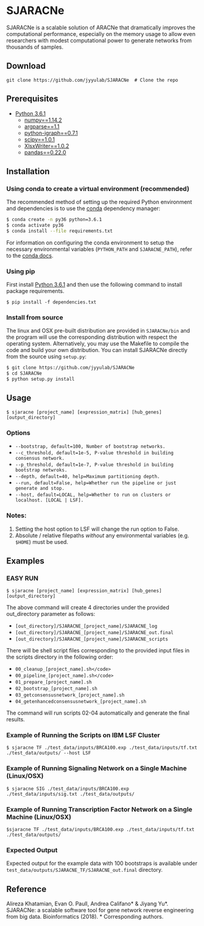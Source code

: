 # SJARACNe
SJARACNe is a scalable solution of ARACNe that dramatically improves the computational 
performance, especially on the memory usage to allow even researchers with modest 
computational power to generate networks from thousands of samples.


## Download
```git clone https://github.com/jyyulab/SJARACNe  # Clone the repo```


## Prerequisites
* [Python 3.6.1](https://www.python.org/downloads/)
	* [numpy==1.14.2](https://www.scipy.org/scipylib/download.html)
	* [argparse==1.1](https://docs.python.org/3/library/argparse.html)
	* [python-igraph==0.7.1](https://igraph.org/python/)
	* [scipy==1.0.1](https://www.scipy.org/install.html)
	* [XlsxWriter==1.0.2](https://xlsxwriter.readthedocs.io/)
	* [pandas==0.22.0](https://pandas.pydata.org/)


## Installation
### Using conda to create a virtual environment (recommended)
The recommended method of setting up the required Python environment and dependencies is to use the
[conda](https://conda.io/en/latest/) dependency manager:

```bash
$ conda create -n py36 python=3.6.1
$ conda activate py36
$ conda install --file requirements.txt
```

For information on configuring the conda environment to setup the necessary environmental variables
(`PYTHON_PATH` and `SJARACNE_PATH`), refer to the [conda docs](https://conda.io/projects/conda/en/latest/user-guide/tasks/manage-environments.html#saving-environment-variables). 


### Using pip
First install [Python 3.6.1](https://www.python.org/downloads/) and then use the following command to install package requirements.

```$ pip install -f dependencies.txt```


### Install from source
The linux and OSX pre-built distribution are provided in `SJARACNe/bin` and the program will use the corresponding 
distribution with respect the operating system. Alternatively, you may use the Makefile to compile the code and build your own distribution.
You can install SJARACNe directly from the source using `setup.py`:

```bash
$ git clone https://github.com/jyyulab/SJARACNe
$ cd SJARACNe
$ python setup.py install
```


## Usage
```$ sjaracne [project_name] [expression_matrix] [hub_genes] [output_directory]```

### Options
* ```--bootstrap, default=100, Number of bootstrap networks.```
* ```--c_threshold, default=1e-5, P-value threshold in building consensus network.```
* ```--p_threshold, default=1e-7, P-value threshold in building bootstrap netwroks.```
* ```--depth, default=40, help=Maximum partitioning depth.```
* ```--run, default=False, help=Whether run the pipeline or just generate and stop.```
* ```--host, default=LOCAL, help=Whether to run on clusters or localhost. [LOCAL | LSF].```

### Notes:
1. Setting the host option to LSF will change the run option to False.
2. Absolute / relative filepaths _without_ any environmental variables (e.g. `$HOME`) must be used.


## Examples
### EASY RUN
```$ sjaracne [project_name] [expression_matrix] [hub_genes] [output_directory]```

The above command will create 4 directories under the provided out_directory parameter as follows:

* ```[out_directory]/SJARACNE_[project_name]/SJARACNE_log```
* ```[out_directory]/SJARACNE_[project_name]/SJARACNE_out.final```
* ```[out_directory]/SJARACNE_[project_name]/SJARACNE_scripts```

There will be shell script files corresponding to the provided input files in the scripts 
directory in the following order:

* ```00_cleanup_[project_name].sh</code>```
* ```00_pipeline_[project_name].sh</code>```
* ```01_prepare_[project_name].sh```
* ```02_bootstrap_[project_name].sh```
* ```03_getconsensusnetwork_[project_name].sh```
* ```04_getenhancedconsensusnetwork_[project_name].sh```

The command will run scripts 02-04 automatically and generate the final results.


### Example of Running the Scripts on IBM LSF Cluster
```$ sjaracne TF ./test_data/inputs/BRCA100.exp ./test_data/inputs/tf.txt ./test_data/outputs/ --host LSF```

### Example of Running Signaling Network on a Single Machine (Linux/OSX)
```$ sjaracne SIG ./test_data/inputs/BRCA100.exp ./test_data/inputs/sig.txt ./test_data/outputs/```

### Example of Running Transcription Factor Network on a Single Machine (Linux/OSX)
```$sjaracne TF ./test_data/inputs/BRCA100.exp ./test_data/inputs/tf.txt ./test_data/outputs/```

### Expected Output
Expected output for the example data with 100 bootstraps is available under 
```test_data/outputs/SJARACNE_TF/SJARACNE_out.final``` directory.


## Reference
Alireza Khatamian, Evan O. Paull, Andrea Califano* & Jiyang Yu*. SJARACNe: a scalable software tool for gene network reverse engineering from big data. Bioinformatics (2018). * Corresponding authors.
